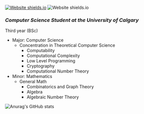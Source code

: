 [![Website shields.io](https://img.shields.io/website-up-down-green-red/http/shields.io.svg)](http://noah.binaryfox.ca/)
![Website shields.io](https://img.shields.io/badge/Maintained%3F-yes-green.svg)
### ***Computer Science Student at the University of Calgary*** 
Third year (BSc)
* Major: Computer Science 
  * Concentration in Theoretical Computer Science
    * Computability
     * Computational Complexity
      * Low Level Programming
      * Cryptography
       * Computational Number Theory  
* Minor: Mathematics
  * General Math
    * Combinatorics and Graph Theory 
     * Algebra
      * Algebraic Number Theory 



![Anurag's GitHub stats](https://github-readme-stats.vercel.app/api?username=NoahPinel&theme=dark&show_icons=true&count_private=true)








